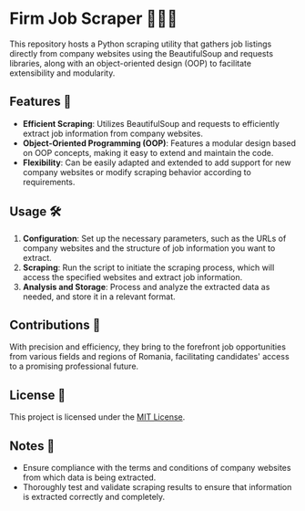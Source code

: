 # Firm Job Scraper 🕵️‍♂️💼

This repository hosts a Python scraping utility that gathers job listings directly from company websites using the BeautifulSoup and requests libraries, along with an object-oriented design (OOP) to facilitate extensibility and modularity.

## Features 🚀

- **Efficient Scraping**: Utilizes BeautifulSoup and requests to efficiently extract job information from company websites.
- **Object-Oriented Programming (OOP)**: Features a modular design based on OOP concepts, making it easy to extend and maintain the code.
- **Flexibility**: Can be easily adapted and extended to add support for new company websites or modify scraping behavior according to requirements.

## Usage 🛠️

1. **Configuration**: Set up the necessary parameters, such as the URLs of company websites and the structure of job information you want to extract.
2. **Scraping**: Run the script to initiate the scraping process, which will access the specified websites and extract job information.
3. **Analysis and Storage**: Process and analyze the extracted data as needed, and store it in a relevant format.

## Contributions 🤝

With precision and efficiency, they bring to the forefront job opportunities from various fields and regions of Romania, facilitating candidates' access to a promising professional future.

## License 📝

This project is licensed under the [MIT License](LICENSE).

## Notes 📌

- Ensure compliance with the terms and conditions of company websites from which data is being extracted.
- Thoroughly test and validate scraping results to ensure that information is extracted correctly and completely.
